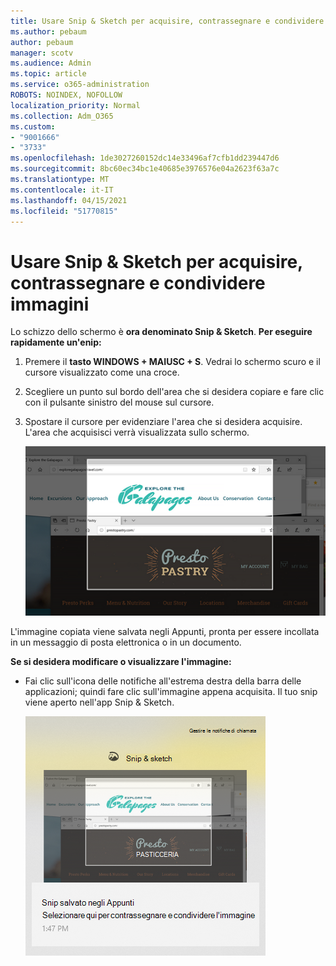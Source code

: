 ```yaml
---
title: Usare Snip & Sketch per acquisire, contrassegnare e condividere immagini
ms.author: pebaum
author: pebaum
manager: scotv
ms.audience: Admin
ms.topic: article
ms.service: o365-administration
ROBOTS: NOINDEX, NOFOLLOW
localization_priority: Normal
ms.collection: Adm_O365
ms.custom:
- "9001666"
- "3733"
ms.openlocfilehash: 1de3027260152dc14e33496af7cfb1dd239447d6
ms.sourcegitcommit: 8bc60ec34bc1e40685e3976576e04a2623f63a7c
ms.translationtype: MT
ms.contentlocale: it-IT
ms.lasthandoff: 04/15/2021
ms.locfileid: "51770815"
---
```

# <a name="use-snip--sketch-to-capture-mark-up-and-share-images"></a>Usare Snip & Sketch per acquisire, contrassegnare e condividere immagini

Lo schizzo dello schermo è **ora denominato Snip & Sketch**. **Per eseguire rapidamente un'enip:**

1. Premere il **tasto WINDOWS + MAIUSC + S**. Vedrai lo schermo scuro e il cursore visualizzato come una croce. 

2. Scegliere un punto sul bordo dell'area che si desidera copiare e fare clic con il pulsante sinistro del mouse sul cursore. 

3. Spostare il cursore per evidenziare l'area che si desidera acquisire. L'area che acquisisci verrà visualizzata sullo schermo.

   ![immagine della selezione evidenziata](media/snipone.png)

L'immagine copiata viene salvata negli Appunti, pronta per essere incollata in un messaggio di posta elettronica o in un documento. 

**Se si desidera modificare o visualizzare l'immagine:** 

- Fai clic sull'icona delle notifiche all'estrema destra della barra delle applicazioni; quindi fare clic sull'immagine appena acquisita. Il tuo snip viene aperto nell'app Snip & Sketch.

   ![immagine dell'immagine visualizzata nell'app di cattura](media/sniptwo.png)
